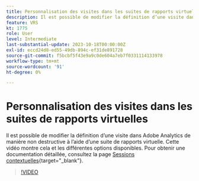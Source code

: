 ```yaml
---
title: Personnalisation des visites dans les suites de rapports virtuelles
description: Il est possible de modifier la définition d’une visite dans Adobe Analytics de manière non destructive à l’aide d’une suite de rapports virtuelle. Cette vidéo montre cela et les différentes options disponibles.
feature: VRS
kt: 1775
role: User
level: Intermediate
last-substantial-update: 2023-10-18T00:00:00Z
exl-id: eccd24d8-ed55-49db-894c-ef31de891728
source-git-commit: f5bcbf5f43e9a9c0de604a7eb7f0331114133978
workflow-type: tm+mt
source-wordcount: '91'
ht-degree: 0%

---
```


# Personnalisation des visites dans les suites de rapports virtuelles

Il est possible de modifier la définition d’une visite dans Adobe Analytics de manière non destructive à l’aide d’une suite de rapports virtuelle. Cette vidéo montre cela et les différentes options disponibles. Pour obtenir une documentation détaillée, consultez la page [Sessions contextuelles](https://experienceleague.adobe.com/docs/analytics/components/virtual-report-suites/vrs-mobile-visit-processing.html){target="_blank"}.

>[!VIDEO](https://video.tv.adobe.com/v/23545/?quality=12&learn=on)
